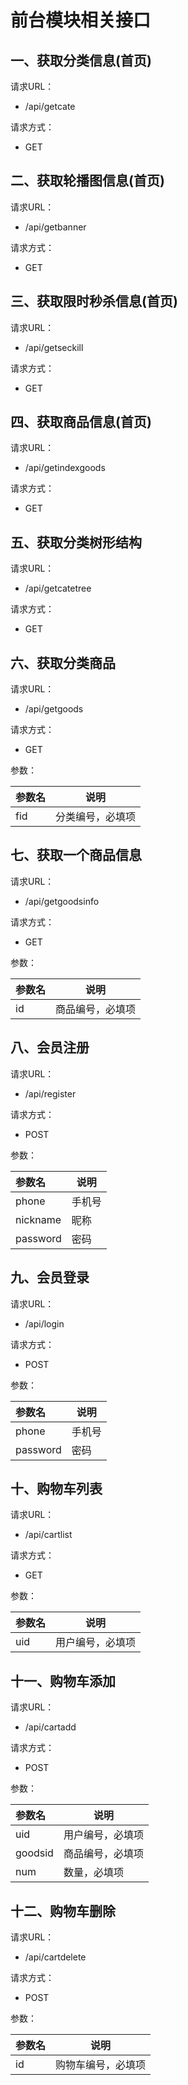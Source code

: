 

# 前台模块相关接口
## 一、获取分类信息(首页)
请求URL：

- /api/getcate

请求方式：

- GET
## 二、获取轮播图信息(首页)
请求URL：

- /api/getbanner

请求方式：

- GET
## 三、获取限时秒杀信息(首页)
请求URL：

- /api/getseckill

请求方式：

- GET
## 四、获取商品信息(首页)
请求URL：

- /api/getindexgoods

请求方式：

- GET

## 五、获取分类树形结构

请求URL：

- /api/getcatetree

请求方式：

- GET

## 六、获取分类商品
请求URL：

- /api/getgoods

请求方式：

- GET

参数：

| 参数名 | 说明             |
| :----- | ---------------- |
| fid     | 分类编号，必填项 |
## 七、获取一个商品信息
请求URL：

- /api/getgoodsinfo

请求方式：

- GET

参数：

| 参数名 | 说明             |
| :----- | ---------------- |
| id     | 商品编号，必填项 |

## 八、会员注册
请求URL：

- /api/register

请求方式：

- POST

参数：

| 参数名 | 说明             |
| :----- | ---------------- |
| phone     | 手机号 |
| nickname     | 昵称 |
| password     | 密码 |

## 九、会员登录
请求URL：

- /api/login

请求方式：

- POST

参数：

| 参数名 | 说明             |
| :----- | ---------------- |
| phone     | 手机号 |
| password     | 密码 |

## 十、购物车列表
请求URL：

- /api/cartlist

请求方式：

- GET

参数：

| 参数名 | 说明             |
| :----- | ---------------- |
| uid     | 用户编号，必填项 |

## 十一、购物车添加
请求URL：

- /api/cartadd

请求方式：

- POST

参数：

| 参数名 | 说明             |
| :----- | ---------------- |
| uid     | 用户编号，必填项 |
| goodsid     | 商品编号，必填项 |
| num     | 数量，必填项 |

## 十二、购物车删除
请求URL：

- /api/cartdelete

请求方式：

- POST

参数：

| 参数名 | 说明             |
| :----- | ---------------- |
| id     | 购物车编号，必填项 |